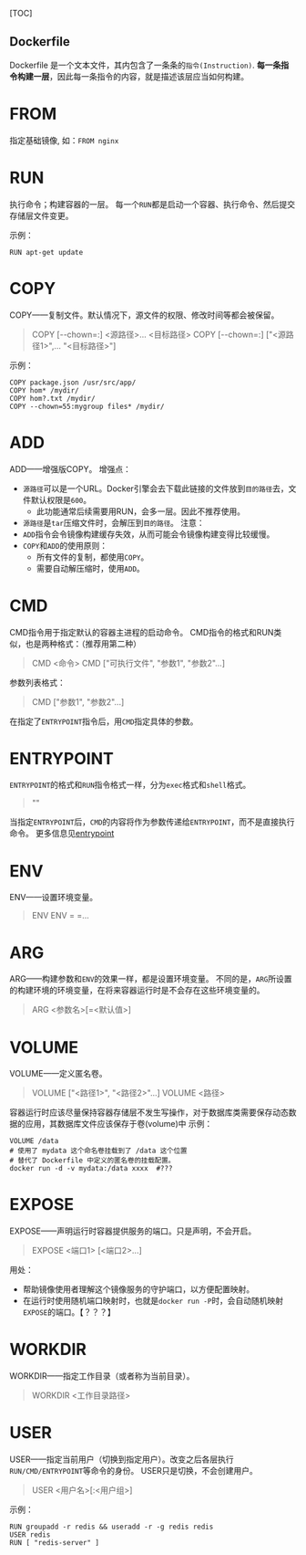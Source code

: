 
[TOC]

Dockerfile
---

Dockerfile 是一个文本文件，其内包含了一条条的`指令(Instruction)`.
**每一条指令构建一层**，因此每一条指令的内容，就是描述该层应当如何构建。

# FROM
指定基础镜像, 如：`FROM nginx`

# RUN
执行命令；构建容器的一层。
每一个`RUN`都是启动一个容器、执行命令、然后提交存储层文件变更。

示例：
```
RUN apt-get update
```

# COPY
COPY——复制文件。默认情况下，源文件的权限、修改时间等都会被保留。

> COPY [--chown=<user>:<group>] <源路径>... <目标路径>
> COPY [--chown=<user>:<group>] ["<源路径1>",... "<目标路径>"]

示例：
```
COPY package.json /usr/src/app/
COPY hom* /mydir/
COPY hom?.txt /mydir/
COPY --chown=55:mygroup files* /mydir/
```

# ADD
ADD——增强版COPY。
增强点：
* `源路径`可以是一个URL。Docker引擎会去下载此链接的文件放到`目的路径`去，文件默认权限是`600`。
    * 此功能通常后续需要用RUN，会多一层。因此不推荐使用。
* `源路径`是`tar`压缩文件时，会解压到`目的路径`。
注意：
* `ADD`指令会令镜像构建缓存失效，从而可能会令镜像构建变得比较缓慢。
* `COPY`和`ADD`的使用原则：
    * 所有文件的复制，都使用`COPY`。
    * 需要自动解压缩时，使用`ADD`。

# CMD
CMD指令用于指定默认的容器主进程的启动命令。
CMD指令的格式和RUN类似，也是两种格式：（推荐用第二种）
> CMD <命令>
> CMD ["可执行文件", "参数1", "参数2"...]

参数列表格式：
> CMD ["参数1", "参数2"...]

在指定了`ENTRYPOINT`指令后，用`CMD`指定具体的参数。

# ENTRYPOINT
`ENTRYPOINT`的格式和`RUN`指令格式一样，分为`exec`格式和`shell`格式。

> <ENTRYPOINT> "<CMD>"

当指定`ENTRYPOINT`后，`CMD`的内容将作为参数传递给`ENTRYPOINT`，而不是直接执行命令。
更多信息见[entrypoint](https://yeasy.gitbooks.io/docker_practice/image/dockerfile/entrypoint.html)

# ENV
ENV——设置环境变量。
> ENV <key> <value>
> ENV <key1>=<value1> <key2>=<value2>...

# ARG
ARG——构建参数和`ENV`的效果一样，都是设置环境变量。
不同的是，`ARG`所设置的构建环境的环境变量，在将来容器运行时是不会存在这些环境变量的。
> ARG <参数名>[=<默认值>]

# VOLUME
VOLUME——定义匿名卷。
> VOLUME ["<路径1>", "<路径2>"...]
> VOLUME <路径>

容器运行时应该尽量保持容器存储层不发生写操作，对于数据库类需要保存动态数据的应用，其数据库文件应该保存于卷(volume)中
示例：
```
VOLUME /data
# 使用了 mydata 这个命名卷挂载到了 /data 这个位置
# 替代了 Dockerfile 中定义的匿名卷的挂载配置。
docker run -d -v mydata:/data xxxx  #???
```

# EXPOSE
EXPOSE——声明运行时容器提供服务的端口。只是声明，不会开启。
> EXPOSE <端口1> [<端口2>...]

用处：
* 帮助镜像使用者理解这个镜像服务的守护端口，以方便配置映射。
* 在运行时使用随机端口映射时，也就是`docker run -P`时，会自动随机映射`EXPOSE`的端口。【？？？】

# WORKDIR
WORKDIR——指定工作目录（或者称为当前目录）。
> WORKDIR <工作目录路径>

# USER
USER——指定当前用户（切换到指定用户）。改变之后各层执行`RUN/CMD/ENTRYPOINT`等命令的身份。
USER只是切换，不会创建用户。
> USER <用户名>[:<用户组>]

示例：
```
RUN groupadd -r redis && useradd -r -g redis redis
USER redis
RUN [ "redis-server" ]
```

# 



